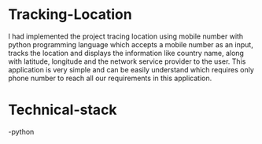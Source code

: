 # Tracking-Location

I had implemented the project tracing location using mobile number with python 
programming language which accepts a mobile number as an input, tracks the location 
and displays the information like country name, along with latitude, longitude and the 
network service provider to the user. This application is very simple and can be easily understand which requires only phone number to reach all our requirements in this 
application.
# Technical-stack
-python
